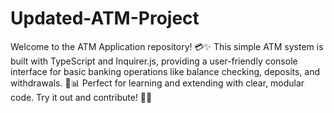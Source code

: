 # Updated-ATM-Project
Welcome to the ATM Application repository! 💳✨ This simple ATM system is built with TypeScript and Inquirer.js, providing a user-friendly console interface for basic banking operations like balance checking, deposits, and withdrawals. 🏦📊 Perfect for learning and extending with clear, modular code. Try it out and contribute! 🚀🔧

